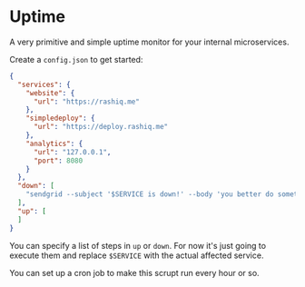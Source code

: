 # Uptime

A very primitive and simple uptime monitor for your internal microservices.

Create a `config.json` to get started:

```json
{
  "services": {
    "website": {
      "url": "https://rashiq.me"
    },
    "simpledeploy": {
      "url": "https://deploy.rashiq.me"
    },
    "analytics": {
      "url": "127.0.0.1",
      "port": 8080
    }
  },
  "down": [
    "sendgrid --subject '$SERVICE is down!' --body 'you better do something'"
  ],
  "up": [
  ]
}
```

You can specify a list of steps in `up` or `down`. For now it's just going to execute them and replace `$SERVICE` with the actual affected service.

You can set up a cron job to make this scrupt run every hour or so.
